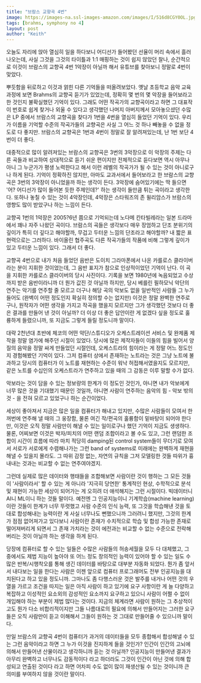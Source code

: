```yaml
---
title: "브람스 교향곡 4번"
image: https://images-na.ssl-images-amazon.com/images/I/516d8CGY0OL.jpg
tags: [brahms, symphony no 4]
layout: post
author: "Keith"
---
```


오늘도 자리에 앉아 열심히 일을 하다보니 어디선가 들어봤던 선율이 머리 속에서 흘러나오는데, 사실 그것을 그것의 타이틀과 1:1 매핑하는 것이 쉽지 않았던 찰나, 순간적으로 이것이 브람스의 교향곡 4번 1악장이 아닐까 해서 유튜브를 찾아보니 정말로 4번이 맞았다.

뿌듯함을 뒤로하고 이것과 얽힌 다른 기억들을 떠올려보았다. 옛날 초등학교 음악 교육 과정에 보면 Brahms의 교향곡 듣기가 있었는데, 정확히 몇 번의 몇 악장을 들어보라고 한 것인지 불확실했던 기억이 있다. 그래도 어떤 작곡가의 교향곡이라고 하면 그 대표작이 번호로 쉽게 찾거나 외울 수 있다고 생각했던 나머지 아버지께서 모아놓으셨던 수많은 LP 중에서 브람스의 교향곡을 찾다가 1번을 4번을 열심히 들었던 기억이 있다. 우리가 이름을 기억할 수준의 작곡가들의 교향곡은 사실 그 어느 것 하나 빼놓을 수 없을 정도로 다 좋지만. 브람스의 교향곡은 1번과 4번이 정말로 잘 알려져있는데, 난 1번 보단 4번이 더 좋다.

대중적으로 많이 알려져있는 브람스의 교향곡은 3번의 3악장으로 이 악장의 주제는 다른 곡들과 비교하여 상대적으로 듣기 쉬운 편이지만 전체적으로 듣다보면 역시 아무나 아니 그 누군가가 평생 노력한다고 해서 이런 레벨의 작곡가가 될 수 있는 것이 아니로구나 하게 된다. 기억이 정확하진 않지만, 아마도 교과서에서 들어보라고 한 브람스의 교향곡은 3번의 3악장이 아니었을까 하는 생각이 든다. 3악장에 숨어있기에는 딱 들으면 '어? 어디선가 많이 들어본 듯한 주제인데?' 하는 생각이 들만큼 튀는 곡이라고 생각한다. 또하나 놓칠 수 있는 것이 4악장인데, 4악장은 스타워즈의 존 윌리암스가 브람스의 영향도 많이 받았구나 하는 느낌이 든다. 

교향곡 1번의 1악장은 2005?6년 쯤으로 기억되는데 노다메 칸타빌레라는 일본 드라마에서 꽤나 자주 나왔던 곡이다. 브람스의 곡들은 생각보다 매우 장엄하고 단조 분위기의 깊이가 특히 더 깊다고 해야할까, 무겁고 두터운 느낌의 단조라고 해야할까? 내 짧은 표현력으로는 그러하다. 바이올린 협주곡도 다른 작곡가들의 작품에 비해 그렇게 깊이가 있고 두터운 느낌이 있다. 그래서 더 좋다. 

교향곡 4번으로 내가 처음 들었던 음반은 도이치 그라마폰에서 나온 카를로스 클라이버라는 분이 지휘한 것이었는데, 그 음반 표지가 참으로 인상적이었던 기억이 난다. 이 곡을 지휘한 카를로스 클라이버의 당시 사진이다. 기록을 보면 1980년에 녹음되었고 수상까지 받은 음반이라니까 더 뭔가 값진 것 아닐까 하지만, 당시 베를린 필하모닉 악단의 연주는 악기를 연주할 줄 모르고 더구나 해당 곡의 악보도 없을 일반적인 사람들 그 누가 들어도 (완벽이 어떤 정도인지 확실히 정의할 수는 없지만) 이것은 정말 완벽한 연주로구나, 원작자가 어떤 생각을 가지고 작곡을 했을지 모르지만 그가 생각했던 것보다 더 좋은 결과를 만들어 낸 것이 아닐까? 더 이상 더 좋은 답안이란 게 없겠다 싶을 정도로 훌륭하게 들렸으니까, 또 지금도 그렇게 들릴 정도니까 말이다.

대략 2천년대 초반에 체코의 어떤 악단/스튜디오가 오케스트레이션 서비스 및 완제품 제작을 정말 염가에 해주던 시절이 있었다. 당시에 많은 제작자들이 이들의 힘을 빌어서 양질의 음악을 정말 싸게 만들었던 시절인데, 오케스트라의 힘이라는 게 정말 어느 정도인지 경험해봤던 기억이 있다. 그저 컴퓨터 상에서 존재하는 노트라는 것은 그냥 노트에 불과하고 당시의 컴퓨터가 이 노트를 재현하는 수준이 워낙 허접해서였을지도 모르지만, 같은 노트를 수십인의 오케스트라가 연주하고 있을 때의 그 감동은 이루 말할 수가 없다. 

악보라는 것이 담을 수 있는 정보량의 한계가 이 정도인 것인가, 아니면 내가 악보에게 너무 많은 것을 기대했기 때문인 것일까, 아니면 사람이 연주하는 음악의 힘 - 악보 밖의 것 - 을 전혀 모르고 있었구나 하는 순간이었다. 

세상이 좋아져서 지금은 많은 일을 컴퓨터가 해내고 있지만, 수많은 사람들이 모여서 한꺼번에 연주해 낼 때의 그 웅장함, 물론 여긴 작/편곡의 훌륭함이 밑바탕이 되어야 한다만, 이것은 오직 정말 사람만이 해낼 수 있는 일이로구나 했던 기억이 지금도 생생하다. 물론, 어찌보면 이것은 박자/피치의 어떤 랜덤 조합이라고 볼 수도 있고, 그런 랜덤한 조합이 시간이 흐름에 따라 마치 적당히 damping된 control system들이 무더기로 모여서 서로가 서로에게 수렴해나가는 그런 band of systems로 미래에는 완벽하게 재현을 해낼 수 있을지 몰라도. 그 따위 감정 없는, 자연의 규칙을 그저 모델링한 것들 따위가 흉내내는 것과는 비교할 수 없는 연주여야겠지. 

그런데 실제로 많은 데이터와 행태들을 조합해보면 사람이란 것이 행하는 그 모든 것들이 '사람이라서' 할 수 있는 게 아니라 '지극히 당연한' 통계적인 현상, 수학적으로 분석 및 재현이 가능한 세상이 되어가는 게 오히려 더 애석해지는 그런 시절이다. 빅데이터니 AI니 ML이니 하는 것들 말이다. 예전엔 그 인공지능이니 기계학습(machine learning)이란 것들이 한계가 너무 뚜렷했고 사람 수준의 인식 능력, 또 그것을 학습해낸 것을 토대로 합성해내는 능력이란 게 사실 너무나도 뻔했으니까 그러려니 했지만, 그것의 한계가 점점 없어져가고 있다보니 사람이란 존재가 수치적으로 학습 및 합성 가능한 존재로 떨어져버리게 되면서 그 존재 가치라는 것이 에전과는 비교할 수 없는 수준으로 전락해버리는 것이 아닐까 하는 생각을 하게 된다.

당장에 컴퓨터로 할 수 있는 일들은 수많은 사람들의 허송세월을 모두 다 대체했고, 그 중에서도 제법 지능이 높아야 또 어느 정도 창의적인 능력이 있어야 할 수 있는 일도 수많은 반복/시행착오를 통해 생긴 데이터를 바탕으로 대부분 자동화 되었다. 뭔가 좀 앞서서 내다보는 일을 한다는 사람은 이젠 앞으로 컴퓨터 프로그래머도 전부 인공지능을 대치된다고 하고 있을 정도니까. 그마나도 좀 다행스러운 것은 발주를 내거나 어떤 것의 우열을 가르고 조건을 따지는 일은 아직 사람이 하고 있기에 요구 사항이란 게 늘 다양하고 복잡하고 이성적인 요소외의 감성적인 요소까지 요구하고 있으니 사람이 어쩔 수 없이 개입해야 하는 부분이 제법 많다는 것이다. 지금의 체계라면 사람이 원하는 그 추상적이고도 뭔가 다소 비합리적이지만 그들 나름대로의 필요에 의해서 만들어지는 그러한 요구들은 오직 사람만이 듣고 이해해서 그들이 원하는 것 그대로 만들어줄 수 있으니까 말이다. 

만일 브람스의 교향곡 4번이 컴퓨터가 과거의 데이터들을 모두 종합해서 합성해낼 수 있는 그런 음악이라고 하면 그 누가 이것을 진지하게 들을 것인가? 인간이 인간의 고뇌에 의해서 만들어낸 산물이라고 생각하니까 듣는 것 아닐까? 인공지능이 만들어낸 결과가 아무리 완벽하고 너무나도 감동적이다 라고 하더라도 그것이 인간이 아닌 것에 의해 합성되고 연출된 것이다 라고 하면 어차피 수도 없이 많이 재생산될 수 있는 것이니까 큰 의미를 부여하지 않을 것이란 말이다. 

